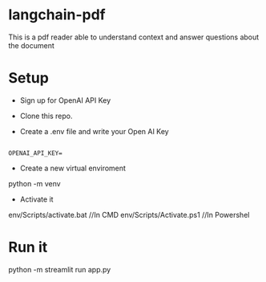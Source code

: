 # langchain-pdf

This is a pdf reader able to understand context and answer questions about the document

# Setup

- Sign up for OpenAI API Key

- Clone this repo.

- Create a .env file and write your Open AI Key

```

OPENAI_API_KEY=

```

- Create a new virtual enviroment

python -m venv <virtual-environment-name>

- Activate it

env/Scripts/activate.bat //In CMD
env/Scripts/Activate.ps1 //In Powershel

# Run it

python -m streamlit run app.py
